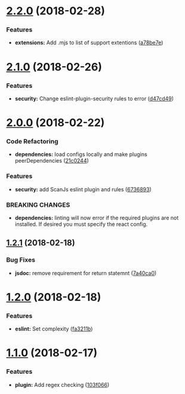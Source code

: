 <a name="2.2.0"></a>
# [2.2.0](https://github.com/mi11er-net/eslint-config/compare/v2.1.0...v2.2.0) (2018-02-28)


### Features

* **extensions:** Add .mjs to list of support extentions ([a78be7e](https://github.com/mi11er-net/eslint-config/commit/a78be7e))

<a name="2.1.0"></a>
# [2.1.0](https://github.com/mi11er-net/eslint-config/compare/v2.0.0...v2.1.0) (2018-02-26)


### Features

* **security:** Change eslint-plugin-security rules to error ([d47cd49](https://github.com/mi11er-net/eslint-config/commit/d47cd49))

<a name="2.0.0"></a>
# [2.0.0](https://github.com/mi11er-net/eslint-config/compare/v1.2.1...v2.0.0) (2018-02-22)


### Code Refactoring

* **dependencies:** load configs locally and make plugins peerDependencies ([21c0244](https://github.com/mi11er-net/eslint-config/commit/21c0244))


### Features

* **security:** add ScanJs eslint plugin and rules ([6736893](https://github.com/mi11er-net/eslint-config/commit/6736893))


### BREAKING CHANGES

* **dependencies:** linting will now error if the required plugins are not installed. If desired you
must specify the react config.

<a name="1.2.1"></a>
## [1.2.1](https://github.com/mi11er-net/eslint-config/compare/v1.2.0...v1.2.1) (2018-02-18)


### Bug Fixes

* **jsdoc:** remove requirement for return statemnt ([7a40ca0](https://github.com/mi11er-net/eslint-config/commit/7a40ca0))

<a name="1.2.0"></a>
# [1.2.0](https://github.com/mi11er-net/eslint-config/compare/v1.1.0...v1.2.0) (2018-02-18)


### Features

* **eslint:** Set complexity ([fa3211b](https://github.com/mi11er-net/eslint-config/commit/fa3211b))

<a name="1.1.0"></a>
# [1.1.0](https://github.com/mi11er-net/eslint-config/compare/v1.0.0...v1.1.0) (2018-02-17)


### Features

* **plugin:** Add regex checking ([103f066](https://github.com/mi11er-net/eslint-config/commit/103f066))

